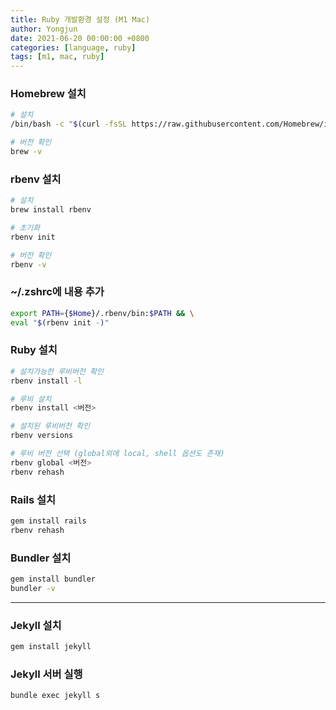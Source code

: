 ```yaml
---
title: Ruby 개발환경 설정 (M1 Mac)
author: Yongjun
date: 2021-06-20 00:00:00 +0800
categories: [language, ruby]
tags: [m1, mac, ruby]
---
```



### Homebrew 설치 

```bash
# 설치
/bin/bash -c "$(curl -fsSL https://raw.githubusercontent.com/Homebrew/install/HEAD/install.sh)"

# 버전 확인
brew -v
```

### rbenv 설치 

```bash
# 설치
brew install rbenv

# 초기화
rbenv init

# 버전 확인
rbenv -v
```

### ~/.zshrc에 내용 추가

```bash
export PATH={$Home}/.rbenv/bin:$PATH && \
eval "$(rbenv init -)"
```

### Ruby 설치

```bash
# 설치가능한 루비버전 확인
rbenv install -l

# 루비 설치
rbenv install <버전>

# 설치된 루비버전 확인
rbenv versions

# 루비 버전 선택 (global외에 local, shell 옵션도 존재)
rbenv global <버전>
rbenv rehash
```



### Rails 설치

```bash
gem install rails
rbenv rehash
```

### Bundler 설치

```bash
gem install bundler
bundler -v
```


---


###  Jekyll 설치
```bash
gem install jekyll
```


###  Jekyll 서버 실행
```bash
bundle exec jekyll s
```